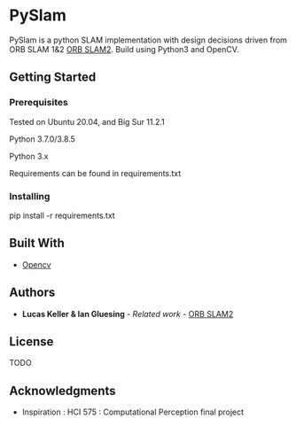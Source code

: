 # PySlam

PySlam is a python SLAM implementation with design decisions driven from ORB SLAM 1&2 [ORB SLAM2](https://github.com/raulmur/ORB_SLAM2). Build using Python3 and OpenCV.

## Getting Started

### Prerequisites

Tested on Ubuntu 20.04, and Big Sur 11.2.1

Python 3.7.0/3.8.5

Python 3.x

Requirements can be found in requirements.txt

### Installing

pip install -r requirements.txt

## Built With

* [Opencv](https://opencv-python-tutroals.readthedocs.io/en/latest/)

## Authors

* **Lucas Keller & Ian Gluesing** - *Related work* - [ORB SLAM2](https://github.com/raulmur/ORB_SLAM2)

## License

TODO

## Acknowledgments

* Inspiration : HCI 575 : Computational Perception final project
